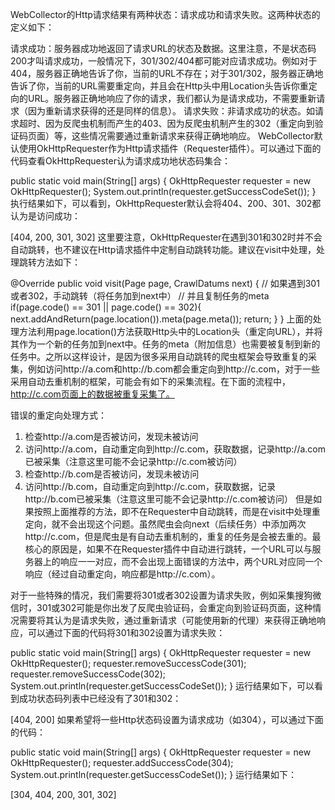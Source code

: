 WebCollector的Http请求结果有两种状态：请求成功和请求失败。这两种状态的定义如下：

请求成功：服务器成功地返回了请求URL的状态及数据。这里注意，不是状态码200才叫请求成功，一般情况下，301/302/404都可能对应请求成功。例如对于404，服务器正确地告诉了你，当前的URL不存在；对于301/302，服务器正确地告诉了你，当前的URL需要重定向，并且会在Http头中用Location头告诉你重定向的URL。服务器正确地响应了你的请求，我们都认为是请求成功，不需要重新请求（因为重新请求获得的还是同样的信息）。
请求失败：非请求成功的状态。如请求超时、因为反爬虫机制而产生的403、因为反爬虫机制产生的302（重定向到验证码页面）等，这些情况需要通过重新请求来获得正确地响应。
WebCollector默认使用OkHttpRequester作为Http请求插件（Requester插件）。可以通过下面的代码查看OkHttpRequester认为请求成功地状态码集合：

public static void main(String[] args) {
    OkHttpRequester requester = new OkHttpRequester();
    System.out.println(requester.getSuccessCodeSet());
}
执行结果如下，可以看到，OkHttpRequester默认会将404、200、301、302都认为是访问成功：

[404, 200, 301, 302]
这里要注意，OkHttpRequester在遇到301和302时并不会自动跳转，也不建议在Http请求插件中定制自动跳转功能。建议在visit中处理，处理跳转方法如下：

@Override
public void visit(Page page, CrawlDatums next) {
    // 如果遇到301或者302，手动跳转（将任务加到next中）
    // 并且复制任务的meta
    if(page.code() == 301 || page.code() == 302){
        next.addAndReturn(page.location()).meta(page.meta());
        return;
    }
}
上面的处理方法利用page.location()方法获取Http头中的Location头（重定向URL），并将其作为一个新的任务加到next中。任务的meta（附加信息）也需要被复制到新的任务中。之所以这样设计，是因为很多采用自动跳转的爬虫框架会导致重复的采集，例如访问http://a.com和http://b.com都会重定向到http://c.com，对于一些采用自动去重机制的框架，可能会有如下的采集流程。在下面的流程中，http://c.com页面上的数据被重复采集了。

错误的重定向处理方式：
1. 检查http://a.com是否被访问，发现未被访问
2. 访问http://a.com，自动重定向到http://c.com，获取数据，记录http://a.com已被采集（注意这里可能不会记录http://c.com被访问）
3. 检查http://b.com是否被访问，发现未被访问
4. 访问http://b.com，自动重定向到http://c.com，获取数据，记录http://b.com已被采集（注意这里可能不会记录http://c.com被访问）
但是如果按照上面推荐的方法，即不在Requester中自动跳转，而是在visit中处理重定向，就不会出现这个问题。虽然爬虫会向next（后续任务）中添加两次http://c.com，但是爬虫是有自动去重机制的，重复的任务是会被去重的。最核心的原因是，如果不在Requester插件中自动进行跳转，一个URL可以与服务器上的响应一一对应，而不会出现上面错误的方法中，两个URL对应同一个响应（经过自动重定向，响应都是http://c.com）。

对于一些特殊的情况，我们需要将301或者302设置为请求失败，例如采集搜狗微信时，301或302可能是你出发了反爬虫验证码，会重定向到验证码页面，这种情况需要将其认为是请求失败，通过重新请求（可能使用新的代理）来获得正确地响应，可以通过下面的代码将301和302设置为请求失败：

public static void main(String[] args) {
    OkHttpRequester requester = new OkHttpRequester();
    requester.removeSuccessCode(301);
    requester.removeSuccessCode(302);
    System.out.println(requester.getSuccessCodeSet());
}
 运行结果如下，可以看到成功状态码列表中已经没有了301和302：

[404, 200]
如果希望将一些Http状态码设置为请求成功（如304），可以通过下面的代码：

public static void main(String[] args) {
    OkHttpRequester requester = new OkHttpRequester();
    requester.addSuccessCode(304);
    System.out.println(requester.getSuccessCodeSet());
}
运行结果如下：

[304, 404, 200, 301, 302]